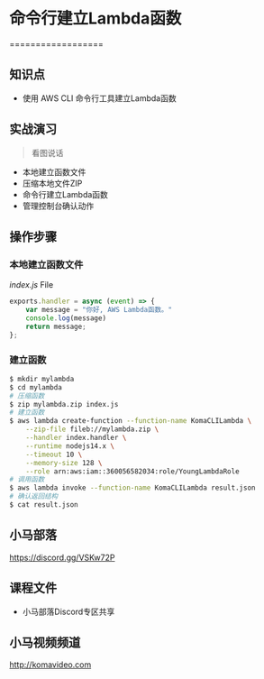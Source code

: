 # 命令行建立Lambda函数

==================

## 知识点

+ 使用 AWS CLI 命令行工具建立Lambda函数

## 实战演习

>看图说话

+ 本地建立函数文件
+ 压缩本地文件ZIP
+ 命令行建立Lambda函数
+ 管理控制台确认动作

## 操作步骤

### 本地建立函数文件

*index.js* File

```javascript
exports.handler = async (event) => {
    var message = "你好, AWS Lambda函数。"
    console.log(message)
    return message;
};
```

### 建立函数

```bash
$ mkdir mylambda
$ cd mylambda
# 压缩函数
$ zip mylambda.zip index.js
# 建立函数
$ aws lambda create-function --function-name KomaCLILambda \
    --zip-file fileb://mylambda.zip \
    --handler index.handler \
    --runtime nodejs14.x \
    --timeout 10 \
    --memory-size 128 \
    --role arn:aws:iam::360056582034:role/YoungLambdaRole
# 调用函数
$ aws lambda invoke --function-name KomaCLILambda result.json
# 确认返回结构
$ cat result.json
```

## 小马部落

https://discord.gg/VSKw72P

## 课程文件

+ 小马部落Discord专区共享

## 小马视频频道

http://komavideo.com
